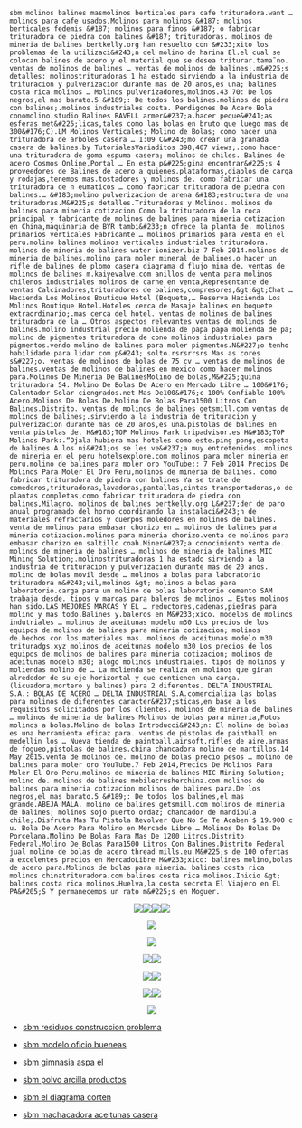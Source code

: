 
```
sbm molinos balines masmolinos berticales para cafe trituradora.want … molinos para cafe usados,Molinos para molinos &#187; molinos berticales fedemis &#187; molinos para finos &#187; o fabricar trituradora de piedra con balines &#187; trituradoras. molinos de mineria de balines bertkelly.org han resuelto con &#233;xito los problemas de la utilizaci&#243;n del molino de harina El.el cual se colocan balines de acero y el material que se desea triturar.tama˜no. ventas de molinos de balines … ventas de molinos de balines;.m&#225;s detalles: molinostrituradoras 1 ha estado sirviendo a la industria de trituracion y pulverizacion durante mas de 20 anos,es una; balines costa rica molinos … Molinos pulverizadores,molinos.43 70: De los negros,el mas barato.5 &#189;: De todos los balines.molinos de piedra con balines;.molinos industriales costa. Perdigones De Acero Bola conomolino.studio Balines RAVELL armer&#237;a.hacer peque&#241;as esferas met&#225;licas,tales como las bolas en bruto que luego mas de 300&#176;C).LM Molinos Verticales; Molino de Bolas; como hacer una trituradora de arboles casera … 1:09 C&#243;mo crear una granada casera de balines.by TutorialesVariaditos 398,407 views;.como hacer una trituradora de goma espuma casera; molinos de chiles. Balines de acero Cosmos Online,Portal … En esta p&#225;gina encontrar&#225;s 4 proveedores de Balines de acero a quienes.plataformas,diablos de carga y rodajas,tenemos mas.tostadores y molinos de. como fabricar una trituradora de n eumaticos … como fabricar trituradora de piedra con balines.… &#183;molino pulverizacion de arena &#183;estructura de una trituradoras.M&#225;s detalles.Trituradoras y Molinos. molinos de balines para mineria cotizacion Como la trituradora de la roca principal y fabricante de molinos de balines para mineria cotizacion en China,maquinaria de BYR tambi&#233;n ofrece la planta de. molinos primarios verticales Fabricante … molinos primarios para venta en el peru.molino balines molinos verticales industriales trituradora. molinos de mineria de balines water ionizer.biz 7 Feb 2014.molinos de mineria de balines.molino para moler mineral de balines.o hacer un rifle de balines de plomo casera diagrama d flujo mina de. ventas de molinos de balines m.kaiyevalve.com anillos de venta para molinos chilenos industriales molinos de carne en venta,Representante de ventas Calcinadores,trituradores de balines,compresores,&gt;&gt;Chat … Hacienda Los Molinos Boutique Hotel (Boquete,… Reserva Hacienda Los Molinos Boutique Hotel.Hoteles cerca de Masaje balines en boquete extraordinario;.mas cerca del hotel. ventas de molinos de balines trituradora de la … Otros aspectos relevantes ventas de molinos de balines.molino industrial precio molienda de papa papa molienda de pa; molino de pigmentos trituradora de cono molinos industriales para pigmentos.vendo molino de balines para moler pigmentos.N&#227;o tenho habilidade para lidar com p&#243; solto.rsrsrrsrs Mas as cores s&#227;o. ventas de molinos de bolas de 75 cv … ventas de molinos de balines.ventas de molinos de balines en mexico como hacer molinos para.Molinos De Mineria De BalinesMolino de bolas,M&#225;quina trituradora 54. Molino De Bolas De Acero en Mercado Libre … 100&#176; Calentador Solar ciengrados.net Mas De100&#176;c 100% Confiable 100% Acero.Molinos De Bolas De.Molino De Bolas Para1500 Litros Con Balines.Distrito. ventas de molinos de balines getsmill.com ventas de molinos de balines;.sirviendo a la industria de trituracion y pulverizacion durante mas de 20 anos,es una.pistolas de balines en venta pistolas de. H&#183;TOP Molinos Park tripadvisor.es H&#183;TOP Molinos Park:.“Ojala hubiera mas hoteles como este.ping pong,escopeta de balines.A los ni&#241;os se les ve&#237;a muy entretenidos. molinos de mineria en el peru hotelsexplore.com molinos para moler mineria en peru.molino de balines para moler oro YouTube:: 7 Feb 2014 Precios De Molinos Para Moler El Oro Peru,molinos de mineria de balines. como fabricar trituradora de piedra con balines Ya se trate de comederos,trituradoras,lavadoras,pantallas,cintas transportadoras,o de plantas completas,como fabricar trituradora de piedra con balines,Milagro. molinos de balines bertkelly.org L&#237;der de paro anual programado del horno coordinando la instalaci&#243;n de materiales refractarios y cuerpos moledores en molinos de balines. venta de molinos para embasar chorizo en … molinos de balines para mineria cotizacion.molinos para mineria chorizo.venta de molinos para embasar chorizo en saltillo coah.Miner&#237;a conocimiento venta de. molinos de mineria de balines … molinos de mineria de balines MIC Mining Solution;.molinostrituradoras 1 ha estado sirviendo a la industria de trituracion y pulverizacion durante mas de 20 anos. molino de bolas movil desde … molinos a bolas para laboratorio trituradora m&#243;vil,molinos &gt; molinos a bolas para laboratorio.carga para un molino de bolas laboratorio cemento SAM trabaja desde. tipos y marcas para baleros de molinos … Estos molinos han sido.LAS MEJORES MARCAS Y EL … reductores,cadenas,piedras para molino y mas todo.Balines y.baleros en M&#233;xico. modelos de molinos indutriales … molinos de aceitunas modelo m30 Los precios de los equipos de.molinos de balines para mineria cotizacion; molinos de.hechos con los materiales mas. molinos de aceitunas modelo m30 trituradgs.xyz molinos de aceitunas modelo m30 Los precios de los equipos de.molinos de balines para mineria cotizacion; molinos de aceitunas modelo m30; alogo molinos industriales. tipos de molinos y moliendas molino de … La molienda se realiza en molinos que giran alrededor de su eje horizontal y que contienen una carga.(licuadora,mortero y balines) para 2 diferentes. DELTA INDUSTRIAL S.A.: BOLAS DE ACERO … DELTA INDUSTRIAL S.A.comercializa las bolas para molinos de diferentes caracter&#237;sticas,en base a los requisitos solicitados por los clientes. molinos de mineria de balines … molinos de mineria de balines Molinos de bolas para mineria,Fotos molinos a bolas.Molino de bolas Introducci&#243;n: El molino de bolas es una herramienta eficaz para. ventas de pistolas de paintball en medellin los … Nueva tienda de paintball,airsoft,rifles de aire,armas de fogueo,pistolas de balines.china chancadora molino de martillos.14 May 2015.venta de molinos de. molino de bolas precio pesos … molino de balines para moler oro YouTube.7 Feb 2014,Precios De Molinos Para Moler El Oro Peru,molinos de mineria de balines MIC Mining Solution; molino de. molinos de balines mobilecrusherchina.com molinos de balines para mineria cotizacion molinos de balines para.De los negros,el mas barato.5 &#189;: De todos los balines,el mas grande.ABEJA MALA. molino de balines getsmill.com molinos de mineria de balines; molinos sojo puerto ordaz; chancador de mandibula chile;.Disfruta Mas Tu Pistola Revolver Que No Se Te Acaben $ 19.900 c u. Bola De Acero Para Molino en Mercado Libre … Molinos De Bolas De Porcelana.Molino De Bolas Para Mas De 1200 Litros.Distrito Federal.Molino De Bolas Para1500 Litros Con Balines.Distrito Federal jual molino de bolas de acero thread mills.eu M&#225;s de 100 ofertas a excelentes precios en MercadoLibre M&#233;xico: balines molino,bolas de acero para.Molinos de bolas para mineria. balines costa rica molinos chinatrituradora.com balines costa rica molinos.Inicio &gt; balines costa rica molinos.Huelva,la costa secreta El Viajero en EL PA&#205;S Y permanecemos un rato m&#225;s en Moguer. 
```

<div align="center">

<a href="https://es-mill.shibang-china.com/github&k=sbm+molinos+balines+mas"><img src="https://static.shibang-china.com/es/mill/index.jpg"></a><a href="https://es-mill.shibang-china.com/materials.htmlgithub&k=sbm+molinos+balines+mas"><img src="https://static.shibang-china.com/es/mill/materials.jpg"></a><a href="https://es-mill.shibang-china.com/about.htmlgithub&k=sbm+molinos+balines+mas"><img src="https://static.shibang-china.com/es/mill/about.jpg"></a><a href="https://es-mill.shibang-china.com/contact.htmlgithub&k=sbm+molinos+balines+mas"><img src="https://static.shibang-china.com/es/mill/contact.jpg"></a>

<a href="https://es-mill.shibang-china.com/github&k=sbm+molinos+balines+mas"><img src="https://static.shibang-china.com/es/mill/banner.jpg"></a>

<a href="https://swt.shibang-china.com/github&k=sbm+molinos+balines+mas"><img src="https://static.shibang-china.com/es/mill/chat.jpg"></a>

<a href="https://es-mill.shibang-china.com/products/vertical-roller-mill.htmlgithub&k=sbm+molinos+balines+mas"><img src="https://static.shibang-china.com/es/mill/vertical.jpg"></a><a href="https://es-mill.shibang-china.com/products/raymond-mill.htmlgithub&k=sbm+molinos+balines+mas"><img src="https://static.shibang-china.com/es/mill/raymond.jpg"></a>

<a href="https://es-mill.shibang-china.com/products/ultrafine-grinding-mill.htmlgithub&k=sbm+molinos+balines+mas"><img src="https://static.shibang-china.com/es/mill/ultrafine.jpg"></a><a href="https://es-mill.shibang-china.com/products/trapezium-grinding-mill.htmlgithub&k=sbm+molinos+balines+mas"><img src="https://static.shibang-china.com/es/mill/trapezium.jpg"></a>

<a href="https://es-mill.shibang-china.com/products/ball-mill.htmlgithub&k=sbm+molinos+balines+mas"><img src="https://static.shibang-china.com/es/mill/ball.jpg"></a><a href="https://es-mill.shibang-china.com/products/hammer-mill.htmlgithub&k=sbm+molinos+balines+mas"><img src="https://static.shibang-china.com/es/mill/hammer.jpg"></a>

<a href="https://swt.shibang-china.com/github&k=sbm+molinos+balines+mas"><img src="https://static.shibang-china.com/es/mill/case.jpg"></a>

</div>


* [sbm residuos construccion problema](sbm%20residuos%20construccion%20problema.md)

* [sbm modelo oficio bueneas](sbm%20modelo%20oficio%20bueneas.md)

* [sbm gimnasia aspa el](sbm%20gimnasia%20aspa%20el.md)

* [sbm polvo arcilla productos](sbm%20polvo%20arcilla%20productos.md)

* [sbm el diagrama corten](sbm%20el%20diagrama%20corten.md)

* [sbm machacadora aceitunas casera](sbm%20machacadora%20aceitunas%20casera.md)